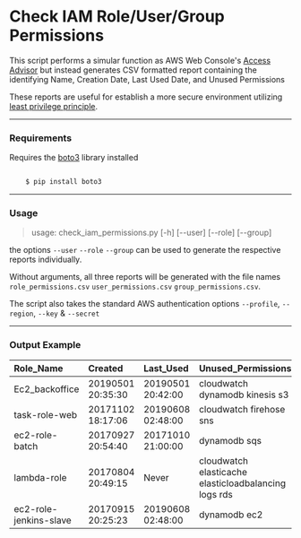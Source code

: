 # Check IAM Role/User/Group Permissions

This script performs a simular function as AWS Web Console's
[Access Advisor](https://docs.aws.amazon.com/IAM/latest/UserGuide/access_policies_access-advisor.html)
but instead generates CSV formatted report containing the identifying Name, Creation Date, Last Used Date, and Unused Permissions

These reports are useful for establish a more secure environment utilizing 
[least privilege principle](https://en.wikipedia.org/wiki/Principle_of_least_privilege).

---

### Requirements

Requires the [boto3](https://github.com/boto/boto3 "AWS SDK for Python") library installed

```sh

    $ pip install boto3
```

---

### Usage

> usage: check_iam_permissions.py [-h] [--user] [--role] [--group]

the options `--user` `--role` `--group` can be used to generate the respective reports individually.

Without arguments, all three reports will be generated with the file names
`role_permissions.csv`
`user_permissions.csv`
`group_permissions.csv`.


The script also takes the standard AWS authentication options `--profile`, `--region`, `--key` & `--secret`

---

### Output Example

|Role_Name|Created|Last_Used|Unused_Permissions|
| :--- | :--- | :--- | :--- |
Ec2_backoffice|20190501 20:35:30|20190501 20:42:00|cloudwatch dynamodb kinesis s3
task-role-web|20171102 18:17:06|20190608 02:48:00|cloudwatch firehose sns
ec2-role-batch|20170927 20:54:40|20171010 21:00:00|dynamodb sqs
lambda-role|20170804 20:49:15|Never|cloudwatch elasticache elasticloadbalancing logs rds
ec2-role-jenkins-slave|20170915 20:25:23|20190608 02:48:00|dynamodb ec2


